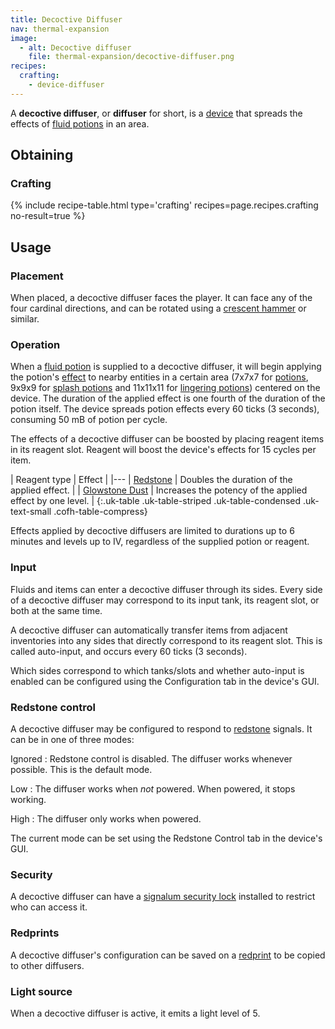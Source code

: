 ```yaml
---
title: Decoctive Diffuser
nav: thermal-expansion
image:
  - alt: Decoctive diffuser
    file: thermal-expansion/decoctive-diffuser.png
recipes:
  crafting:
    - device-diffuser
---
```


A **decoctive diffuser**, or **diffuser** for short, is a
[device](/docs/devices/) that spreads the effects of [fluid
potions](/docs/potion-fluid/) in an area.


Obtaining
---------

### Crafting
{% include recipe-table.html type='crafting' recipes=page.recipes.crafting no-result=true %}


Usage
-----

### Placement
When placed, a decoctive diffuser faces the player. It can face any of the four
cardinal directions, and can be rotated using a [crescent
hammer](/docs/crescent-hammer/) or similar.

### Operation
When a [fluid potion](/docs/potion-fluid/) is supplied to a decoctive diffuser,
it will begin applying the potion's
[effect](https://minecraft.gamepedia.com/Status_effect) to nearby entities in a
certain area (7x7x7 for [potions](https://minecraft.gamepedia.com/Potion), 9x9x9
for [splash potions](https://minecraft.gamepedia.com/Splash_Potion) and 11x11x11
for [lingering potions](https://minecraft.gamepedia.com/Lingering_Potion))
centered on the device. The duration of the applied effect is one fourth of the
duration of the potion itself. The device spreads potion effects every 60 ticks
(3 seconds), consuming 50 mB of potion per cycle.

The effects of a decoctive diffuser can be boosted by placing reagent items in
its reagent slot. Reagent will boost the device's effects for 15 cycles per
item.

| Reagent type | Effect |
|---
| [Redstone](https://minecraft.gamepedia.com/Redstone) | Doubles the duration of the applied effect. |
| [Glowstone Dust](https://minecraft.gamepedia.com/Glowstone_Dust) | Increases the potency of the applied effect by one level. |
{:.uk-table .uk-table-striped .uk-table-condensed .uk-text-small .cofh-table-compress}

Effects applied by decoctive diffusers are limited to durations up to 6 minutes
and levels up to IV, regardless of the supplied potion or reagent.

### Input
Fluids and items can enter a decoctive diffuser through its sides. Every side of
a decoctive diffuser may correspond to its input tank, its reagent slot, or both
at the same time.

A decoctive diffuser can automatically transfer items from adjacent inventories
into any sides that directly correspond to its reagent slot. This is called
auto-input, and occurs every 60 ticks (3 seconds).

Which sides correspond to which tanks/slots and whether auto-input is enabled
can be configured using the Configuration tab in the device's GUI.

### Redstone control
A decoctive diffuser may be configured to respond to
[redstone](https://minecraft.gamepedia.com/Redstone) signals. It can be in one
of three modes:

Ignored
: Redstone control is disabled. The diffuser works whenever possible. This is
the default mode.

Low
: The diffuser works when *not* powered. When powered, it stops working.

High
: The diffuser only works when powered.

The current mode can be set using the Redstone Control tab in the device's GUI.

### Security
A decoctive diffuser can have a [signalum security
lock](/docs/signalum-security-lock/) installed to restrict who can access it.

### Redprints
A decoctive diffuser's configuration can be saved on a
[redprint](/docs/redprint/) to be copied to other diffusers.

### Light source
When a decoctive diffuser is active, it emits a light level of 5.
